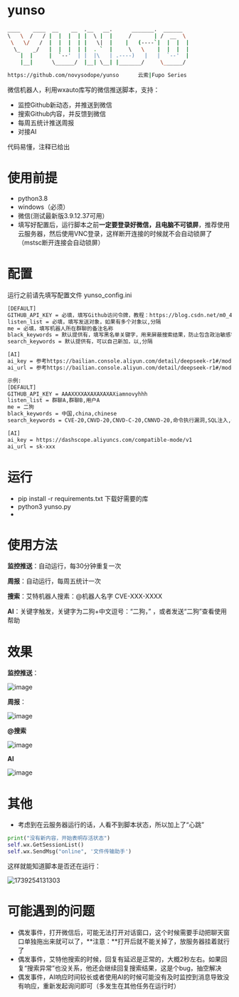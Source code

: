 # yunso
```bash
____    ____  __    __  .__   __.      _______.  ______
\   \  /   / |  |  |  | |  \ |  |     /       | /  __  \
 \   \/   /  |  |  |  | |   \|  |    |   (----`|  |  |  |
  \_    _/   |  |  |  | |  . `  |     \   \    |  |  |  |
    |  |     |  `--'  | |  |\   | .----)   |   |  `--'  |
    |__|      \______/  |__| \__| |_______/     \______/

https://github.com/novysodope/yunso      云索|Fupo Series
```

微信机器人，利用wxauto库写的微信推送脚本，支持：

- 监控Github新动态，并推送到微信
- 搜索Github内容，并反馈到微信
- 每周五统计推送周报
- 对接AI

代码易懂，注释已给出


# 使用前提
- python3.8
- windows（必须）
- 微信(测试最新版3.9.12.37可用）
- 填写好配置后，运行脚本之前**一定要登录好微信，且电脑不可锁屏**，推荐使用云服务器，然后使用VNC登录，这样断开连接的时候就不会自动锁屏了（mstsc断开连接会自动锁屏）
# 配置
运行之前请先填写配置文件 yunso_config.ini
```bash
[DEFAULT]
GITHUB_API_KEY = 必填，填写Github访问令牌，教程：https://blog.csdn.net/m0_46918768/article/details/144763839
listen_list = 必填，填写发送对象，如果有多个对象以,分隔
me = 必填，填写机器人所在群聊的备注名称
black_keywords = 默认提供有，填写黑名单关键字，用来屏蔽搜索结果，防止包含政治敏感字符
search_keywords = 默认提供有，可以自己新加，以,分隔

[AI]
ai_key = 参考https://bailian.console.aliyun.com/detail/deepseek-r1#/model-market/detail/deepseek-r1 API示例
ai_url = 参考https://bailian.console.aliyun.com/detail/deepseek-r1#/model-market/detail/deepseek-r1 API示例

示例:
[DEFAULT]
GITHUB_API_KEY = AAAXXXXAXAXAXAXAXiamnovyhhh
listen_list = 群聊A,群聊B,用户A
me = 二狗
black_keywords = 中国,china,chinese
search_keywords = CVE-20,CNVD-20,CNVD-C-20,CNNVD-20,命令执行漏洞,SQL注入,代码执行漏洞,命令注入漏洞,反序列化漏洞,资源管理错误,信息泄露,未授权访问,任意文件读取漏洞,目录遍历,任意文件下载漏洞,任意文件上传漏洞,未经身份验证的攻击者,Vulnerability-CVE,RCE-Vulnerability,RCE-POC

[AI]
ai_key = https://dashscope.aliyuncs.com/compatible-mode/v1
ai_url = sk-xxx
```
# 运行
- pip install -r requirements.txt 下载好需要的库
- python3 yunso.py
- 
# 使用方法

**监控推送**：自动运行，每30分钟重复一次

**周报**：自动运行，每周五统计一次

**搜索**：艾特机器人搜素：@机器人名字 CVE-XXX-XXXX

**AI**：关键字触发，关键字为二狗+中文逗号：“二狗，” ，或者发送“二狗”查看使用帮助

# 效果
**监控推送**：

![image](https://github.com/user-attachments/assets/92c201e2-e429-4302-87d4-94508e65087c)

**周报**：

![image](https://github.com/user-attachments/assets/c8398c09-043b-4bfb-9f04-eef4525d05f0)

**@搜索**

![image](https://github.com/user-attachments/assets/c7492c28-ceb5-4ff3-a7d3-5a41fd8692ec)

**AI**

![image](https://github.com/user-attachments/assets/bdd0bac6-f512-4c0d-a08b-9df13ea88bc3)


# 其他
- 考虑到在云服务器运行的话，人看不到脚本状态，所以加上了“心跳”
```python
print("没有新内容，开始表明存活状态")
self.wx.GetSessionList()
self.wx.SendMsg("online", '文件传输助手')
```
这样就能知道脚本是否还在运行：

![1739254131303](https://github.com/user-attachments/assets/4fc8f7a4-9d0c-46b2-b5e6-d38dd216f2cb)



# 可能遇到的问题
- 偶发事件，打开微信后，可能无法打开对话窗口，这个时候需要手动把聊天窗口单独拖出来就可以了，**注意：**打开后就不能关掉了，放服务器挂着就行了
- 偶发事件，艾特他搜索的时候，回复有延迟是正常的，大概2秒左右。如果回复“搜索异常”也没关系，他还会继续回复搜索结果，这是个bug，抽空解决
- 偶发事件，AI响应时间较长或者使用AI的时候可能没有及时监控到消息导致没有响应，重新发起询问即可（多发生在其他任务在运行时）
